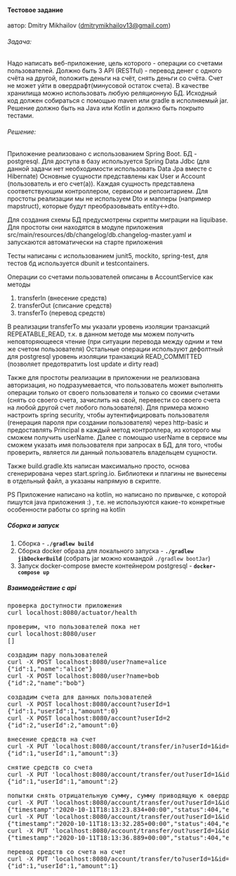 #### Тестовое задание 

автор: Dmitry Mikhailov (dmitrymikhailov13@gmail.com)

###### Задача:
Надо написать веб-приложение, цель которого - операции со счетами пользователей.
Должно быть 3 API (RESTful) - перевод денег с одного счёта на другой, положить деньги на счёт, снять деньги со счёта. Счет не может уйти в овердрафт(минусовой остаток счета).
В качестве хранилища можно использовать любую реляционную БД.
Исходный код должен собираться с помощью maven или gradle в исполняемый jar. Решение должно быть на Java или Kotlin и должно быть покрыто тестами.

###### Решение:
Приложение реализовано с использованием Spring Boot. БД - postgresql. 
Для доступа в базу используется Spring Data Jdbc 
(для данной задачи нет необходимости использовать Data Jpa вместе с Hibernate)
Основные сущности представлены как User и Account (пользователь и его счет(а)). 
Каждая сущность представлена соответствующим контроллером, сервисом и репозитарием.
Для простоты реализации мы не используем Dto и мапперы (например mapstruct), которые будут преобразовывать entity<->dto.

Для создания схемы БД предусмотрены скрипты миграции на liquibase. 
Для простоты они находятся в модуле приложения src/main/resources/db/changelog/db.changelog-master.yaml 
и запускаются автоматически на старте приложения

Тесты написаны с использованием junit5, mockito, spring-test, для тестов бд используется dbunit и testcontainers.

Операции со счетами пользователей описаны в AccountService как методы 
1. transferIn (внесение средств)
2. transferOut (списание средств)
3. transferTo (перевод средств)

В реализации transferTo мы указали уровень изоляции транзакций REPEATABLE_READ, 
т.к. в данном методе мы можем получить неповторяющееся чтение (при ситуации перевода между одним и тем же счетом пользователя)
Остальные операции используют дефолтный для postgresql уровень изоляции транзакций READ_COMMITTED 
(позволяет предотвратить lost update и dirty read)

Также для простоты реализации в приложении не реализована авторизация, но подразумевается, 
что пользователь может выполнять операции только от своего пользователя и только со своими счетами 
(снять со своего счета, зачислить на свой, перевести со своего счета на любой другой счет любого пользователя).
Для примера можно настроить spring security, чтобы аутентифицировать пользователя (генерация пароля при создании пользователя)
через http-basic и предоставлять Principal в каждый метод контроллера, из которого мы сможем получить userName.
Далее с помощью userName в сервисе мы сможем указать имя пользователя при запросах в БД, для того, чтобы проверить, 
является ли данный пользователь владельцем сущности.   

Также build.gradle.kts написан максимально просто, основа сгенерирована через start.spring.io. 
Библиотеки и плагины не вынесены в отдельный файл, а указаны напрямую в скрипте.

PS
Приложение написано на kotlin, но написано по привычке, с которой пишутся java приложения :) , 
т.е. не используются какие-то конкретные особенности работы со spring на kotlin

##### Сборка и запуск
1. Сборка - <b>`./gradlew build`</b>
2. Сборка docker образа для локального запуска - <b>`./gradlew jibDockerBuild`</b> (собрать jar можно командой `./gradlew bootJar`)
3. Запуск docker-compose вместе контейнером postgresql - <b>`docker-compose up`</b>

##### Взаимодействие с api

<pre>
проверка доступности приложения
curl localhost:8080/actuator/health

проверим, что пользователей пока нет
curl localhost:8080/user
[]

создадим пару пользователей
curl -X POST localhost:8080/user?name=alice
{"id":1,"name":"alice"} 
curl -X POST localhost:8080/user?name=bob
{"id":2,"name":"bob"}

создадим счета для данных пользователей
curl -X POST localhost:8080/account?userId=1
{"id":1,"userId":1,"amount":0} 
curl -X POST localhost:8080/account?userId=2
{"id":2,"userId":2,"amount":0}

внесение средств на счет
curl -X PUT 'localhost:8080/account/transfer/in?userId=1&id=1&amount=3'
{"id":1,"userId":1,"amount":3}

снятие средств со счета
curl -X PUT 'localhost:8080/account/transfer/out?userId=1&id=1&amount=1'
{"id":1,"userId":1,"amount":2}

попытки снять отрицательную сумму, сумму приводящую к овердрафту и попытка снятия с несуществующего счета
curl -X PUT 'localhost:8080/account/transfer/out?userId=1&id=1&amount=-111'
{"timestamp":"2020-10-11T18:13:23.834+00:00","status":404,"error":"Not Found","message":"","path":"/account/transfer/out"} 
curl -X PUT 'localhost:8080/account/transfer/out?userId=1&id=1&amount=111'
{"timestamp":"2020-10-11T18:13:32.285+00:00","status":404,"error":"Not Found","message":"","path":"/account/transfer/out"} 
curl -X PUT 'localhost:8080/account/transfer/out?userId=1&id=12222&amount=111'
{"timestamp":"2020-10-11T18:13:36.889+00:00","status":404,"error":"Not Found","message":"","path":"/account/transfer/out"}

перевод средств со счета на счет
curl -X PUT 'localhost:8080/account/transfer/to?userId=1&id=1&amount=1&toUserId=2&toAccountId=2'
{"id":1,"userId":1,"amount":1}
</pre>